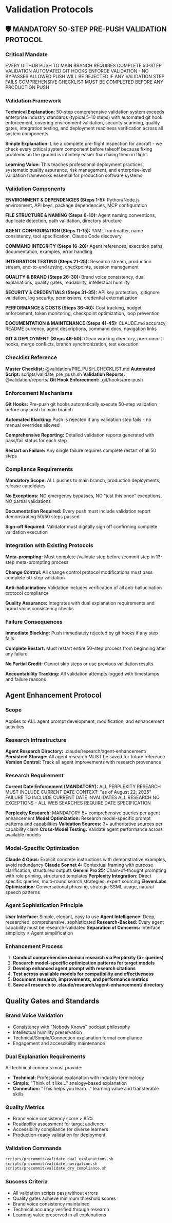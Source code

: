 # Validation Protocols

## 🛡️ MANDATORY 50-STEP PRE-PUSH VALIDATION PROTOCOL

### Critical Mandate
EVERY GITHUB PUSH TO MAIN BRANCH REQUIRES COMPLETE 50-STEP VALIDATION
AUTOMATED GIT HOOKS ENFORCE VALIDATION - NO BYPASSES ALLOWED
PUSH WILL BE REJECTED IF ANY VALIDATION STEP FAILS
COMPREHENSIVE CHECKLIST MUST BE COMPLETED BEFORE ANY PRODUCTION PUSH

### Validation Framework

**Technical Explanation:**
50-step comprehensive validation system exceeds enterprise industry standards (typical 5-10 steps) with automated git hook enforcement, covering environment validation, security scanning, quality gates, integration testing, and deployment readiness verification across all system components.

**Simple Explanation:**
Like a complete pre-flight inspection for aircraft - we check every critical system component before takeoff because fixing problems on the ground is infinitely easier than fixing them in flight.

**Learning Value:**
This teaches professional deployment practices, systematic quality assurance, risk management, and enterprise-level validation frameworks essential for production software systems.

### Validation Components

**ENVIRONMENT & DEPENDENCIES (Steps 1-5):**
Python/Node.js environment, API keys, package dependencies, MCP configuration

**FILE STRUCTURE & NAMING (Steps 6-10):**
Agent naming conventions, duplicate detection, path validation, directory structure

**AGENT CONFIGURATION (Steps 11-15):**
YAML frontmatter, name consistency, tool specification, Claude Code discovery

**COMMAND INTEGRITY (Steps 16-20):**
Agent references, execution paths, documentation, examples, error handling

**INTEGRATION TESTING (Steps 21-25):**
Research stream, production stream, end-to-end testing, checkpoints, session management

**QUALITY & BRAND (Steps 26-30):**
Brand voice consistency, dual explanations, quality gates, readability, intellectual humility

**SECURITY & CREDENTIALS (Steps 31-35):**
API key protection, .gitignore validation, log security, permissions, credential externalization

**PERFORMANCE & COSTS (Steps 36-40):**
Cost tracking, budget enforcement, token monitoring, checkpoint optimization, loop prevention

**DOCUMENTATION & MAINTENANCE (Steps 41-45):**
CLAUDE.md accuracy, README currency, agent descriptions, command docs, navigation links

**GIT & DEPLOYMENT (Steps 46-50):**
Clean working directory, pre-commit hooks, merge conflicts, branch synchronization, test execution

### Checklist Reference

**Master Checklist:** @validation/PRE_PUSH_CHECKLIST.md
**Automated Script:** scripts/validate_pre_push.sh
**Validation Reports:** @validation/reports/
**Git Hook Enforcement:** .git/hooks/pre-push

### Enforcement Mechanisms

**Git Hooks:**
Pre-push git hooks automatically execute 50-step validation before any push to main branch

**Automated Blocking:**
Push is rejected if any validation step fails - no manual overrides allowed

**Comprehensive Reporting:**
Detailed validation reports generated with pass/fail status for each step

**Restart on Failure:**
Any single failure requires complete restart of all 50 steps

### Compliance Requirements

**Mandatory Scope:**
ALL pushes to main branch, production deployments, release candidates

**No Exceptions:**
NO emergency bypasses, NO "just this once" exceptions, NO partial validations

**Documentation Required:**
Every push must include validation report demonstrating 50/50 steps passed

**Sign-off Required:**
Validator must digitally sign off confirming complete validation execution

### Integration with Existing Protocols

**Meta-prompting:**
Must complete /validate step before /commit step in 13-step meta-prompting process

**Change Control:**
All change control protocol modifications must pass complete 50-step validation

**Anti-hallucination:**
Validation includes verification of all anti-hallucination protocol compliance

**Quality Assurance:**
Integrates with dual explanation requirements and brand voice consistency checks

### Failure Consequences

**Immediate Blocking:**
Push immediately rejected by git hooks if any step fails

**Complete Restart:**
Must restart entire 50-step process from beginning after any failure

**No Partial Credit:**
Cannot skip steps or use previous validation results

**Accountability Tracking:**
All validation attempts logged with timestamps and failure reasons

## Agent Enhancement Protocol

### Scope
Applies to ALL agent prompt development, modification, and enhancement activities

### Research Infrastructure

**Agent Research Directory:** .claude/research/agent-enhancement/
**Persistent Storage:** All agent research MUST be saved for future reference
**Version Control:** Track all agent improvements with research provenance

### Research Requirement

**Current Date Enforcement (MANDATORY):**
ALL PERPLEXITY RESEARCH MUST INCLUDE CURRENT DATE CONTEXT: "as of August 22, 2025"
FAILURE TO INCLUDE CURRENT DATE INVALIDATES ALL RESEARCH
NO EXCEPTIONS - ALL WEB SEARCHES REQUIRE DATE SPECIFICATION

**Perplexity Research:** MANDATORY 5+ comprehensive queries per agent enhancement
**Model Optimization:** Research model-specific prompt patterns and capabilities
**Validation Sources:** 3+ authoritative sources per capability claim
**Cross-Model Testing:** Validate agent performance across available models

### Model-Specific Optimization

**Claude 4 Opus:** Explicit concrete instructions with demonstrative examples, avoid redundancy
**Claude Sonnet 4:** Contextual framing with purpose clarification, structured outputs
**Gemini Pro 25:** Chain-of-thought prompting with role priming, structured templates
**Perplexity Integration:** Direct specific queries, multi-round search strategies, expert sourcing
**ElevenLabs Optimization:** Conversational phrasing, strategic SSML usage, natural speech patterns

### Agent Sophistication Principle

**User Interface:** Simple, elegant, easy to use
**Agent Intelligence:** Deep, researched, comprehensive, sophisticated
**Research-Backed:** Every agent capability must be research-validated
**Separation of Concerns:** Interface simplicity ≠ Agent simplification

### Enhancement Process

1. **Conduct comprehensive domain research via Perplexity (5+ queries)**
2. **Research model-specific optimization patterns for target models**
3. **Develop enhanced agent prompt with research citations**
4. **Test across available models for compatibility and effectiveness**
5. **Document research, improvements, and performance metrics**
6. **Save all research to .claude/research/agent-enhancement/ directory**

## Quality Gates and Standards

### Brand Voice Validation
- Consistency with "Nobody Knows" podcast philosophy
- Intellectual humility preservation
- Technical/Simple/Connection explanation format compliance
- Engagement and accessibility maintenance

### Dual Explanation Requirements
All technical concepts must provide:
- **Technical:** Professional explanation with industry terminology
- **Simple:** "Think of it like..." analogy-based explanation
- **Connection:** "This helps you learn..." learning value and transferable skills

### Quality Metrics
- Brand voice consistency score > 85%
- Readability assessment for target audience
- Accessibility compliance for diverse learners
- Production-ready validation for deployment

### Validation Commands
```bash
scripts/precommit/validate_dual_explanations.sh
scripts/precommit/validate_navigation.sh
scripts/precommit/validate_dry_compliance.sh
```

### Success Criteria
- All validation scripts pass without errors
- Quality gates achieve minimum threshold scores
- Brand voice consistency maintained
- Technical accuracy verified through research
- Learning value preserved in all explanations
